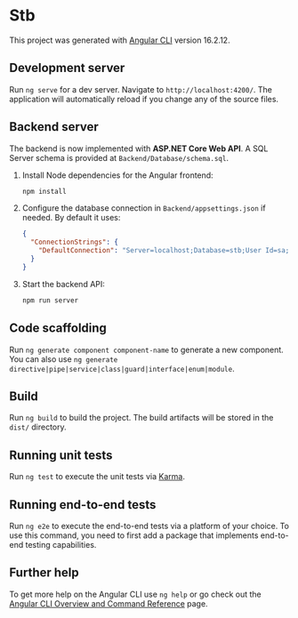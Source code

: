 # Stb

This project was generated with [Angular CLI](https://github.com/angular/angular-cli) version 16.2.12.

## Development server

Run `ng serve` for a dev server. Navigate to `http://localhost:4200/`. The application will automatically reload if you change any of the source files.

## Backend server

The backend is now implemented with **ASP.NET Core Web API**. A SQL Server schema is provided at `Backend/Database/schema.sql`.

1. Install Node dependencies for the Angular frontend:

   ```bash
   npm install
   ```

2. Configure the database connection in `Backend/appsettings.json` if needed. By default it uses:

   ```json
   {
     "ConnectionStrings": {
       "DefaultConnection": "Server=localhost;Database=stb;User Id=sa;Password=password;TrustServerCertificate=True;"
     }
   }
   ```

3. Start the backend API:

   ```bash
   npm run server
   ```

## Code scaffolding

Run `ng generate component component-name` to generate a new component. You can also use `ng generate directive|pipe|service|class|guard|interface|enum|module`.

## Build

Run `ng build` to build the project. The build artifacts will be stored in the `dist/` directory.

## Running unit tests

Run `ng test` to execute the unit tests via [Karma](https://karma-runner.github.io).

## Running end-to-end tests

Run `ng e2e` to execute the end-to-end tests via a platform of your choice. To use this command, you need to first add a package that implements end-to-end testing capabilities.

## Further help

To get more help on the Angular CLI use `ng help` or go check out the [Angular CLI Overview and Command Reference](https://angular.io/cli) page.
